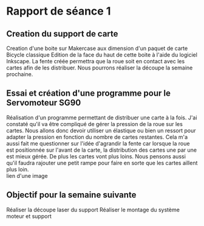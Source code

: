 # Rapport de séance 1
## Creation du support de carte 
Creation d'une boite sur Makercase aux dimension d'un paquet de carte Bicycle classique
Edition de la face du haut de cette boite à l'aide du logiciel Inkscape. 
La fente créée permettra que la roue soit en contact avec les cartes 
afin de les distribuer.
Nous pourrons réaliser la découpe la semaine prochaine.

## Essai et création d'une programme pour le Servomoteur SG90
Réalisation d'un programme permettant de distribuer une carte à la fois.
J'ai constaté qu'il va être compliqué de gérer la pression de la roue sur les cartes.
Nous allons donc devoir utiliser un élastique ou bien un ressort pour adapter la pression en fonction du nombre de cartes restantes.
Cela m'a aussi fait me questionner sur l'idée d'agrandir la fente car lorsque la roue est positionnée sur l'avant de la carte, la distribution des cartes une par une 
est mieux gérée. De plus les cartes vont plus loins.
Nous pensons aussi qu'il faudra rajouter une petit rampe pour faire en sorte que les cartes aillent plus loin.  
lien d'une image

## Objectif pour la semaine suivante 
Réaliser la découpe laser du support 
Réaliser le montage du système moteur et support 
